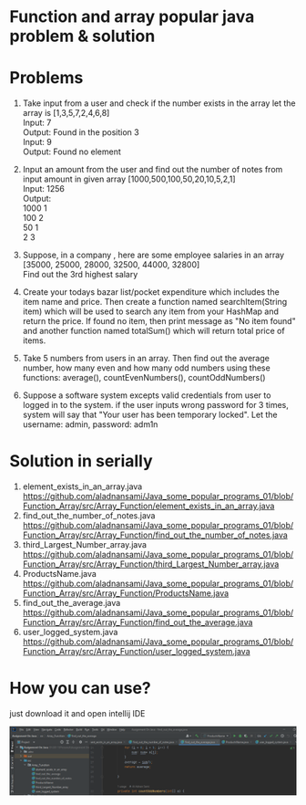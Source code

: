 # Function and array popular java problem & solution

# Problems 

1. Take input from a user and check if the number exists in the array
let the array is [1,3,5,7,2,4,6,8]<br>
Input: 7<br>
Output: Found in the position 3<br>
Input: 9<br>
Output: Found no element<br>

2. Input an amount from the user and find out the number of notes from input amount in given array
[1000,500,100,50,20,10,5,2,1]<br>
Input: 1256<br>
Output: <br>
1000 1<br>
100 2<br>
50 1<br>
2 3<br>


3. Suppose, in a company , here are some employee salaries in an array
[35000, 25000, 28000, 32500, 44000, 32800]<br>
Find out the 3rd highest salary


4. Create your todays bazar list/pocket expenditure which includes the item name and price. Then create a function named searchItem(String item) which will be used to search any item from your HashMap and return the price. If found no item, then print message as "No item found" and another function named totalSum() which will return total price of items.


5. Take 5 numbers from users in an array. Then find out the average number, how many even and how many odd numbers using these functions: average(), countEvenNumbers(), countOddNumbers()


6. Suppose a software system excepts valid credentials from user to logged in to the system. if the user inputs wrong password for 3 times, system will say that "Your user has been temporary locked". Let the username: admin, password: adm1n

# Solution in serially

1. element_exists_in_an_array.java<br> https://github.com/aladnansami/Java_some_popular_programs_01/blob/Function_Array/src/Array_Function/element_exists_in_an_array.java <br>
2. find_out_the_number_of_notes.java <br> https://github.com/aladnansami/Java_some_popular_programs_01/blob/Function_Array/src/Array_Function/find_out_the_number_of_notes.java <br>
3. third_Largest_Number_array.java <br> https://github.com/aladnansami/Java_some_popular_programs_01/blob/Function_Array/src/Array_Function/third_Largest_Number_array.java <br>
4. ProductsName.java <br> https://github.com/aladnansami/Java_some_popular_programs_01/blob/Function_Array/src/Array_Function/ProductsName.java <br>
5. find_out_the_average.java <br> https://github.com/aladnansami/Java_some_popular_programs_01/blob/Function_Array/src/Array_Function/find_out_the_average.java <br>
6. user_logged_system.java <br> https://github.com/aladnansami/Java_some_popular_programs_01/blob/Function_Array/src/Array_Function/user_logged_system.java

# How you can use?
just download it and open intellij IDE

<img src="https://github.com/aladnansami/Java_some_popular_programs_01/blob/Function_Array/src/Array_Function/array.png">
